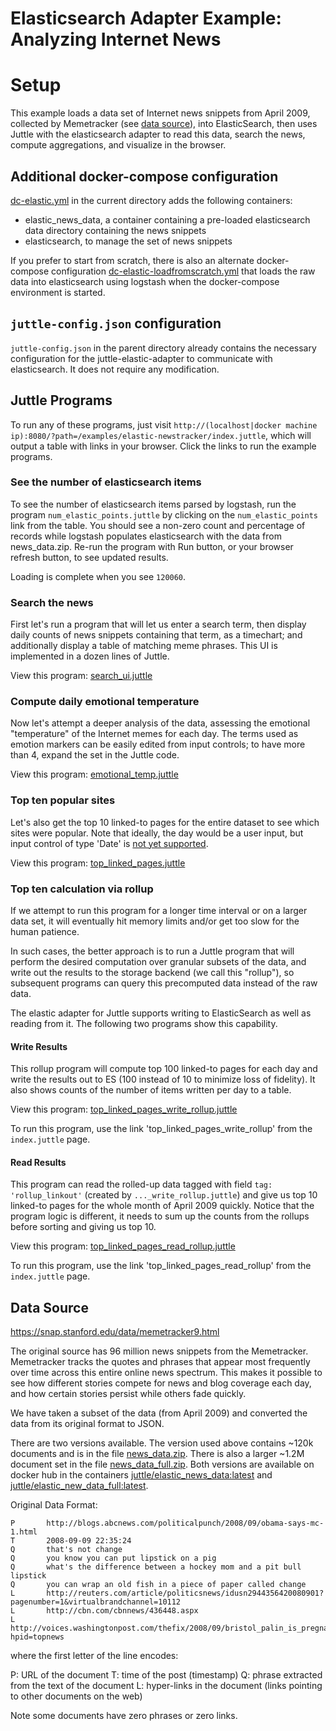 # Elasticsearch Adapter Example: Analyzing Internet News

# Setup

This example loads a data set of Internet news snippets from April 2009, collected by Memetracker (see [data source](#data-source)), into ElasticSearch, then uses Juttle with the elasticsearch adapter to read this data, search the news, compute aggregations, and visualize in the browser.

## Additional docker-compose configuration

[dc-elastic.yml](./dc-elastic.yml) in the current directory adds the following containers:

- elastic_news_data, a container containing a pre-loaded elasticsearch data directory containing the news snippets
- elasticsearch, to manage the set of news snippets

If you prefer to start from scratch, there is also an alternate
docker-compose configuration
[dc-elastic-loadfromscratch.yml](./dc-elastic-loadfromscratch.yml)
that loads the raw data into elasticsearch using logstash when the
docker-compose environment is started.

## ``juttle-config.json`` configuration

``juttle-config.json`` in the parent directory already contains the necessary configuration for the juttle-elastic-adapter to communicate with elasticsearch. It does not require any modification.

## Juttle Programs

To run any of these programs, just visit
``http://(localhost|docker machine ip):8080/?path=/examples/elastic-newstracker/index.juttle``, which will output a
table with links in your browser. Click the links to run the example
programs.

### See the number of elasticsearch items

To see the number of elasticsearch items parsed by logstash, run the
program ``num_elastic_points.juttle`` by clicking on the
``num_elastic_points`` link from the table. You should see a non-zero
count and percentage of records while logstash populates elasticsearch
with the data from news_data.zip. Re-run the program with Run button,
or your browser refresh button, to see updated results.

Loading is complete when you see ``120060``.

### Search the news

First let's run a program that will let us enter a search term, then display daily counts of news snippets containing that term, as a timechart; and additionally display a table of matching meme phrases. This UI is implemented in a dozen lines of Juttle.

View this program: [search_ui.juttle](./search_ui.juttle)

### Compute daily emotional temperature

Now let's attempt a deeper analysis of the data, assessing the emotional "temperature" of the Internet memes for each day. The terms used as emotion markers can be easily edited from input controls; to have more than 4, expand the set in the Juttle code.

View this program: [emotional_temp.juttle](./emotional_temp.juttle)

### Top ten popular sites

Let's also get the top 10 linked-to pages for the entire dataset to see which sites were popular. Note that ideally, the day would be a user input, but input control of type 'Date' is [not yet supported](https://github.com/juttle/juttle/issues/50).

View this program: [top_linked_pages.juttle](./top_linked_pages.juttle)

### Top ten calculation via rollup

If we attempt to run this program for a longer time interval or on a larger data set, it will eventually hit memory limits and/or get too slow for the human patience.

In such cases, the better approach is to run a Juttle program that will perform the desired computation over granular subsets of the data, and write out the results to the storage backend (we call this "rollup"), so subsequent programs can query this precomputed data instead of the raw data.

The elastic adapter for Juttle supports writing to ElasticSearch as well as reading from it. The following two programs show this capability.

#### Write Results

This rollup program will compute top 100 linked-to pages for each day and write the results out to ES (100 instead of 10 to minimize loss of fidelity). It also shows counts of the number of items written per day to a table.

View this program: [top_linked_pages_write_rollup.juttle](./top_linked_pages_write_rollup.juttle)

To run this program, use the link 'top_linked_pages_write_rollup' from the ``index.juttle`` page.

#### Read Results

This program can read the rolled-up data tagged with field `tag: 'rollup_linkout'` (created by ``..._write_rollup.juttle``)
and give us top 10 linked-to pages for the whole month of April 2009 quickly. Notice that the program logic is different, it needs to sum up the counts from the rollups before sorting and giving us top 10.

View this program: [top_linked_pages_read_rollup.juttle](./top_linked_pages_read_rollup.juttle)

To run this program, use the link 'top_linked_pages_read_rollup' from the ``index.juttle`` page.

## Data Source

https://snap.stanford.edu/data/memetracker9.html

The original source has 96 million news snippets from the Memetracker. Memetracker tracks the quotes and phrases that appear most frequently over time across this entire online news spectrum. This makes it possible to see how different stories compete for news and blog coverage each day, and how certain stories persist while others fade quickly.

We have taken a subset of the data (from April 2009) and converted the data from its original format to JSON.

There are two versions available. The version used above contains ~120k documents and is in the file [news_data.zip](./news_data.zip). There is also a larger ~1.2M document set in the file [news_data_full.zip](./news_data_full.zip). Both versions are available on docker hub in the containers [juttle/elastic_news_data:latest](https://hub.docker.com/r/juttle/elastic_news_data/) and [juttle/elastic_new_data_full:latest](https://hub.docker.com/r/juttle/elastic_news_data_full/).

Original Data Format:
```
P       http://blogs.abcnews.com/politicalpunch/2008/09/obama-says-mc-1.html
T       2008-09-09 22:35:24
Q       that's not change
Q       you know you can put lipstick on a pig
Q       what's the difference between a hockey mom and a pit bull lipstick
Q       you can wrap an old fish in a piece of paper called change
L       http://reuters.com/article/politicsnews/idusn2944356420080901?pagenumber=1&virtualbrandchannel=10112
L       http://cbn.com/cbnnews/436448.aspx
L       http://voices.washingtonpost.com/thefix/2008/09/bristol_palin_is_pregnant.html?hpid=topnews
```
where the first letter of the line encodes:

P: URL of the document
T: time of the post (timestamp)
Q: phrase extracted from the text of the document
L: hyper-links in the document (links pointing to other documents on the web)

Note some documents have zero phrases or zero links.
